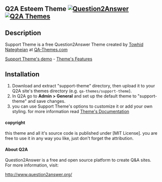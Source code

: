 ## Q2A Esteem Theme [![Question2Answer](http://qa-themes.com/files/q2a-logo.png)](http://www.question2answer.org/) [![Q2A Themes](http://qa-themes.com/files/qa-logo.jpg)](http://qa-themes.com/)

## Description
Support Theme is a free Question2Answer Theme created by [Towhid Nategheian](http://TowhidN.com) at [QA-Themes.com](http://QA-Themes.com)

[Support Theme's demo](http://demo.qa-themes.com/support/) - [Theme's Features](http://qa-themes.com/shop/support)

## Installation

1. Download and extract "support-theme" directory, then upload it to your Q2A site's themes directory (e.g. `qa-themes/support-theme`).
2. In Q2A go to **Admin > General** and set up the default theme to "support-theme" and save changes.
3. you can use Support Theme's options to customize it or add your own styling. for more information read [Theme's Documentation](http://demo.qa-themes.com/support/documentation/)

#### copyright

this theme and all it's source code is published under [MIT License]. you are free to use it in any way you like, just don't forget the attribution.

#### About Q2A

Question2Answer is a free and open source platform to create Q&A sites. For more information, visit:

http://www.question2answer.org/
